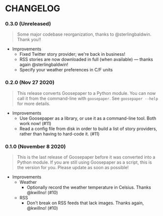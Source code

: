 # CHANGELOG

### **0.3.0** (Unreleased)

> Some major codebase reorganization, thanks to @sterlingbaldwin. Thank you!!

-   Improvements
    -   Fixed Twitter story provider; we're back in business!
    -   RSS stories are now downloaded in full (when available) — thanks again @sterlingbaldwin!
    -   Specify your weather preferences in C/F units

### **0.2.0** (Nov 27 2020)

> This release converts Goosepaper to a Python module. You can now call it from the command-line with `goosepaper`. See `goosepaper --help` for more details.

-   Improvements
    -   Use Goosepaper as a library, or use it as a command-line tool. Both work now! (#11)
    -   Read a config file from disk in order to build a list of story providers, rather than having to hard-code it. (#11)

### **0.1.0** (November 8 2020)

> This is the last release of Goosepaper before it was converted into a Python module. If you are still using Goosepaper as a script, this is the version for you. Please update as soon as possible!

-   Improvements
    -   Weather
        -   Optionally record the weather temperature in Celsius. Thanks @kwillno! (#10)
    -   RSS
        -   Don't break on RSS feeds that lack images. Thanks again, @kwillno! (#10)
